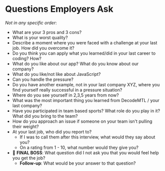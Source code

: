 # Questions Employers Ask

*Not in any specific order*:

- What are your 3 pros and 3 cons?
- What is your worst quality?
- Describe a moment where you were faced with a challenge at your last job. How did you overcome it?
- Do you think you can apply what you learned/did in your last career to coding? How?
- What do you like about our app? What do you know about our company?
- What do you like/not like about JavaScript?
- Can you handle the pressure?
- Do you have another example, not in your last company XYZ, where you find yourself really 
successful in a pressure situation?
- Where do you see yourself in 2,3,5 years from now?
- What was the most important thing you learned from DecodeMTL / your last company?
- Have you participated in team based sports? What role do you play in it? 
What did you bring to the team?
- How do you approach an issue if someone on your team isn't pulling their weight?
- At your last job, who did you report to? 
  - If I was to call them after this interview, what would they say about you?
  - On a rating from 1 - 10, what number would they give you?
- 👑 **FINAL BOSS**: What question did I not ask you that you would feel help you get the job?
    - **Follow-up**: What would be your answer to that question?
